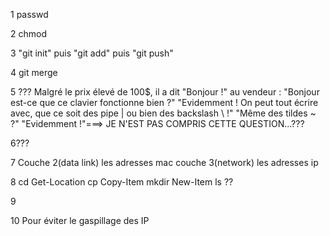 1 passwd

2 chmod

3 "git init" puis "git add" puis "git push"  

4 git merge

5 ??? Malgré le prix élevé de 100$, il a dit "Bonjour !" au vendeur :
 "Bonjour est-ce que ce clavier fonctionne bien ?"
 "Evidemment ! On peut tout écrire avec, que ce soit des pipe | ou bien des backslash \\ !"
 "Même des tildes ~ ?"
 "Evidemment !"===> JE N'EST PAS COMPRIS CETTE QUESTION...???
 
 6???

 7  Couche 2(data link) les adresses mac 
    couche 3(network) les adresses ip

8   cd Get-Location
    cp Copy-Item
    mkdir New-Item
    ls ??

9  

10 Pour éviter le gaspillage des IP
